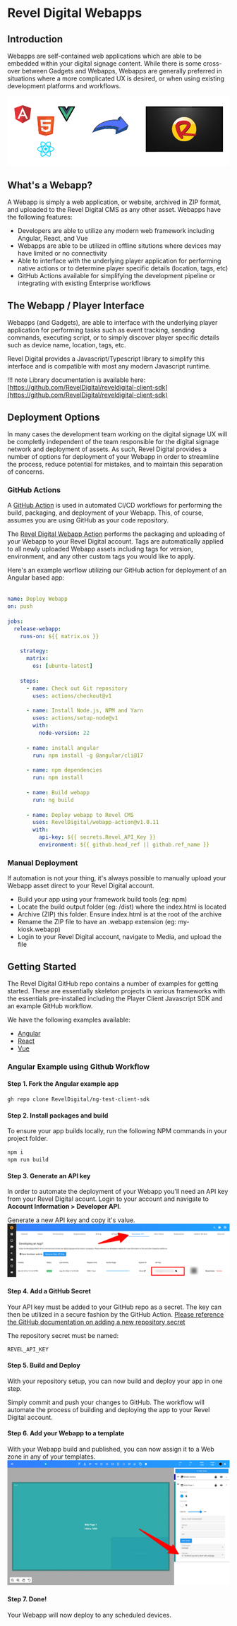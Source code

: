 Revel Digital Webapps
=====================

## Introduction

Webapps are self-contained web applications which are able to be embedded within your digital signage content.
While there is some cross-over between Gadgets and Webapps, Webapps are generally preferred in situations where a more complicated UX is desired,
or when using existing development platforms and workflows.

![template](./img/webapp-header.png)

## What's a Webapp?

A Webapp is simply a web application, or website, archived in ZIP format, and uploaded to the Revel Digital CMS as any other asset. Webapps have the following features:

* Developers are able to utilize any modern web framework including Angular, React, and Vue
* Webapps are able to be utilized in offline situtions where devices may have limited or no connectivity
* Able to interface with the underlying player application for performing native actions or to determine player specific details (location, tags, etc)
* GitHub Actions available for simplifying the development pipeline or integrating with existing Enterprise workflows

## The Webapp / Player Interface

Webapps (and Gadgets), are able to interface with the underlying player application for performing tasks such as event tracking, sending commands, executing script, or to
simply discover player specific details such as device name, location, tags, etc.

Revel Digital provides a Javascript/Typescript library to simplify this interface and is compatible with most any modern Javascript runtime.

!!! note
    Library documentation is available here: [https://github.com/RevelDigital/reveldigital-client-sdk](https://github.com/RevelDigital/reveldigital-client-sdk)

## Deployment Options

In many cases the development team working on the digital signage UX will be completly independent of the team responsible for the digital signage network and deployment of assets.
As such, Revel Digital provides a number of options for deployment of your Webapp in order to streamline the process, reduce potential for mistakes, and to maintain this separation of concerns.

### GitHub Actions

A [GitHub Action](https://docs.github.com/en/actions) is used in automated CI/CD workflows for performing the build, packaging, and deployment of your Webapp. This, of course, assumes you are using GitHub as your code repository.

The [Revel Digital Webapp Action](https://github.com/marketplace/actions/revel-digital-webapp-deploy-action) performs the packaging and uploading of your Webapp to your Revel Digital account.
Tags are automatically applied to all newly uploaded Webapp assets including tags for version, environment, and any other custom tags you would like to apply.

Here's an example worflow utilizing our GitHub action for deployment of an Angular based app:
```yaml

name: Deploy Webapp
on: push

jobs:
  release-webapp:
    runs-on: ${{ matrix.os }}

    strategy:
      matrix:
        os: [ubuntu-latest]

    steps:
      - name: Check out Git repository
        uses: actions/checkout@v1

      - name: Install Node.js, NPM and Yarn
        uses: actions/setup-node@v1
        with:
          node-version: 22

      - name: install angular
        run: npm install -g @angular/cli@17

      - name: npm dependencies
        run: npm install

      - name: Build webapp
        run: ng build

      - name: Deploy webapp to Revel CMS
        uses: RevelDigital/webapp-action@v1.0.11
        with:
          api-key: ${{ secrets.Revel_API_Key }}
          environment: ${{ github.head_ref || github.ref_name }}
```

### Manual Deployment

If automation is not your thing, it's always possible to manually upload your Webapp asset direct to your Revel Digital account.

* Build your app using your framework build tools (eg: npm)
* Locate the build output folder (eg: /dist) where the index.html is located
* Archive (ZIP) this folder. Ensure index.html is at the root of the archive
* Rename the ZIP file to have an .webapp extension (eg: my-kiosk.webapp)
* Login to your Revel Digital account, navigate to Media, and upload the file


## Getting Started

The Revel Digital GitHub repo contains a number of examples for getting started. These are essentially skeleton projects in various frameworks with the
essentials pre-installed including the Player Client Javascript SDK and an example GitHub workflow.

We have the following examples available:

 - [Angular][1]
 - [React][2]
 - [Vue][3]

### Angular Example using Github Workflow

#### **Step 1.** Fork the Angular example app

```sh
gh repo clone RevelDigital/ng-test-client-sdk
```

#### **Step 2.** Install packages and build
To ensure your app builds locally, run the following NPM commands in your project folder.
```sh
npm i
npm run build
```

#### **Step 3.** Generate an API key
In order to automate the deployment of your Webapp you'll need an API key from your Revel Digital acount. Login to your account and navigate to
**Account Information > Developer API**.

Generate a new API key and copy it's value.
![apikey](./img/api-key.png)

#### **Step 4.** Add a GitHub Secret
Your API key must be added to your GitHub repo as a secret. The key can then be utilized in a secure fashion by the GitHub Action.
[Please reference the GitHub documentation on adding a new repository secret](https://docs.github.com/en/actions/security-for-github-actions/security-guides/using-secrets-in-github-actions#creating-secrets-for-a-repository)

The repository secret must be named:
```sh
REVEL_API_KEY
```

#### **Step 5.** Build and Deploy
With your repository setup, you can now build and deploy your app in one step.

Simply commit and push your changes to GitHub. The workflow will automate the process of building and deploying the app to your Revel Digital account.

#### **Step 6.** Add your Webapp to a template
With your Webapp build and published, you can now assign it to a Web zone in any of your templates.
![template](./img/webapp-template.png)

#### **Step 7.** Done!
Your Webapp will now deploy to any scheduled devices.

[1]: https://github.com/RevelDigital/ng-test-client-sdk
[2]: https://github.com/RevelDigital/react-test-client-sdk
[3]: https://github.com/RevelDigital/vue-test-client-sdk
